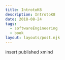 ```yaml
---
title: IntrotoK8
description: IntrotoK8
date: 2018-08-24
tags:
  - softwareEngineering
  - book 
layout: layouts/post.njk
---
```






insert published xmind

